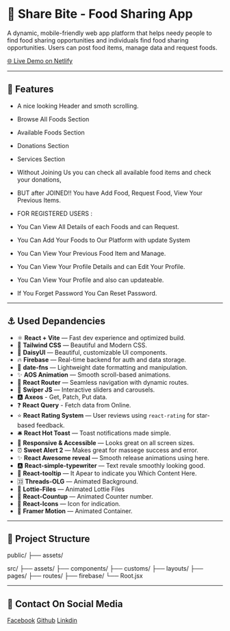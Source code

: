 # 🎉 Share Bite - Food Sharing App

A dynamic, mobile-friendly web app platform that helps needy people to find food sharing opportunities and individuals find food sharing opportunities. Users can post food items, manage data and request foods.

[🌐 Live Demo on Netlify](https://share-bite-pranoy.netlify.app/)

---

## 🚀 Features

- A nice looking Header and smoth scrolling.
- Browse All Foods Section
- Available Foods Section
- Donations Section
- Services Section

- Without Joining Us you can check all available food items and check your donations,
- BUT after JOINED!! You have Add Food, Request Food, View Your Previous Items.

- FOR REGISTERED USERS :
- You Can View All Details of each Foods and can Request.
- You Can Add Your Foods to Our Platform with update System
- You Can View Your Previous Food Item and Manage.
- You Can View Your Profile Details and can Edit Your Profile.
- You Can View Your Profile and also can updateable.
- If You Forget Password You Can Reset Password.

---

## ⚓ Used Depandencies

- ⚛️ **React + Vite** — Fast dev experience and optimized build.
- 🎨 **Tailwind CSS** — Beautiful and Modern CSS.
- 🎨 **DaisyUI** — Beautiful, customizable UI components.
- 🔥 **Firebase** — Real-time backend for auth and data storage.
- 📆 **date-fns** — Lightweight date formatting and manipulation.
- ✨ **AOS Animation** — Smooth scroll-based animations.
- 🧭 **React Router** — Seamless navigation with dynamic routes.
- 🎠 **Swiper JS** — Interactive sliders and carousels.
- 🅰️ **Axeos** - Get, Patch, Put data.
- ❓ **React Query** - Fetch data from Online.
- ⭐ **React Rating System** — User reviews using `react-rating` for star-based feedback.
- 🛎️ **React Hot Toast** — Toast notifications made simple.
- 💎 **Responsive & Accessible** — Looks great on all screen sizes.
- ⏰ **Sweet Alert 2** — Makes great for massege success and error.
- ✨ **React Awesome reveal** — Smooth release animations using here.
- 🅰️ **React-simple-typewriter** — Text revale smoothly looking good.
- 💬 **React-tooltip** — It Apear to indicate you Which Content Here.
- 🈁 **Threads-OLG** — Animated Background.
- 🚀 **Lottie-Files** — Animated Lottie Files
- 🎉 **React-Countup** — Animated Counter number.
- 🎉 **React-Icons** — Icon for indication.
- 🎉 **Framer Motion** — Animated Container.

---

## 📁 Project Structure

public/
├── assets/

src/
├── assets/
├── components/
├── customs/
├── layouts/
├── pages/
├── routes/
├── firebase/
└── Root.jsx

---

## 🔗 Contact On Social Media

[Facebook](https://facebook.com/impranoybiswas)
[Github](https://github.com/Impranoybiswas)
[Linkdin](https://www.linkedin.com/in/impranoybiswas/)